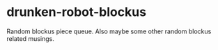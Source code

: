 drunken-robot-blockus
=====================

Random blockus piece queue. Also maybe some other random blockus related musings.